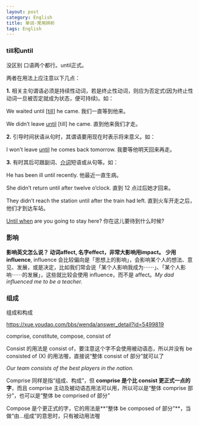 ```yaml
---
layout: post
category: English
title: 单词-常用辨析
tags: English
---
```


### till和until

没区别 口语两个都行。until正式。

两者在用法上应注意以下几点：

**1.** 相关主句谓语必须是持续性动词，若是终止性动词，则应为否定式(因为终止性动词一旦被否定就成为状态，便可持续)。如：

We waited until [[till](http://www.yywords.com/)] he came. 我们一直等到他来。

We didn’t leave [until](http://www.yywords.com/) [till] he came. 直到他来我们才走。

**2.** 引导时间状语从句时，其谓语要用现在时表示将来意义。如：

I won’t leave [until](http://www.yywords.com/) he comes back tomorrow. 我要等他明天回来再走。

**3.** 有时其后可跟副词、[介词](http://www.yywords.com/Article/200810/542.html)短语或从句等。如：

He has been ill until recently. 他最近一直生病。

She didn’t return until after twelve o’clock. 直到 12 点过后她才回来。

They didn’t reach the station until after the train had left. 直到火车开走之后，他们才到达车站。

[Until when](http://www.yywords.com/) are you going to stay here? 你在这儿要待到什么时候?



### 影响

**影响英文怎么说？ 动词affect, 名字effect，非常大影响用impact。** **少用influence**,  influence 会比较偏向是「思想上的影响」，会影响某个人的想法、意见、发展，或是决定，比如我们常会说「某个人影响我成为⋯⋯」、「某个人影响⋯⋯的发展」，这些就比较会使用 influence，而不是 affect。*My dad influenced me to be a teacher.*



### 组成

组成和构成

https://xue.youdao.com/bbs/wenda/answer_detail?id=5499819

comprise, constitute, compose, consist of



Consist 的用法是 consist of，要注意这个字不会使用被动语态，所以并没有 be consisted of (X) 的用法喔，直接说“整体 consist of 部分”就可以了

*Our team consists of the best players in the nation.*



Comprise 同样是指“组成、构成”，但 **comprise 是个比 consist 更正式一点的字**，而且 comprise 主动及被动语态用法可以用，所以可以是“整体 comprise 部分”，也可以是“整体 be comprised of 部分”



Compose 是个更正式的字，它的用法是**“整体 be composed of 部分”**，当做“由...组成”的意思时，只有被动用法喔